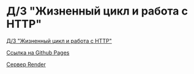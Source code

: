 # Д/З "Жизненный цикл и работа с HTTP"

[Д/З "Жизненный цикл и работа с HTTP"](https://github.com/netology-code/ra16-homeworks/tree/ra-51/lifecycle-http)

[Cсылка на Github Pages](https://pingast.github.io/lifecycle-http/)

[Сервер Render](https://lifecycle-http.onrender.com/)
